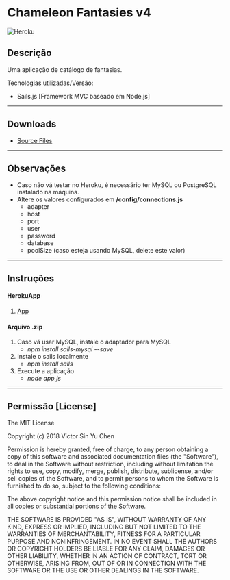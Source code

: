 # Chameleon Fantasies v4

![Heroku](https://heroku-badge.herokuapp.com/?app=chameleonfantasies)

## Descrição
Uma aplicação de catálogo de fantasias.

Tecnologias utilizadas/Versão: 
 * Sails.js [Framework MVC baseado em Node.js]

---
## Downloads

* [Source Files](/chameleonfantasies/v4/v4.zip)

---
## Observações

 * Caso não vá testar no Heroku, é necessário ter MySQL ou PostgreSQL instalado na máquina.
 * Altere os valores configurados em **/config/connections.js**
   * adapter
   * host
   * port
   * user
   * password
   * database
   * poolSize (caso esteja usando MySQL, delete este valor)

---
## Instruções

#### HerokuApp
1. [App](https://chameleonfantasies.herokuapp.com)

#### Arquivo .zip

1. Caso vá usar MySQL, instale o adaptador para MySQL
    * *npm install sails-mysql --save*
2. Instale o sails localmente
    * *npm install sails*
3. Execute a aplicação
    * *node app.js*

---
## Permissão [License]

The MIT License

Copyright (c) 2018 Victor Sin Yu Chen

Permission is hereby granted, free of charge, to any person obtaining a copy of this software and associated documentation files (the "Software"), to deal in the Software without restriction, including without limitation the rights to use, copy, modify, merge, publish, distribute, sublicense, and/or sell copies of the Software, and to permit persons to whom the Software is furnished to do so, subject to the following conditions:

The above copyright notice and this permission notice shall be included in all copies or substantial portions of the Software.

THE SOFTWARE IS PROVIDED "AS IS", WITHOUT WARRANTY OF ANY KIND, EXPRESS OR IMPLIED, INCLUDING BUT NOT LIMITED TO THE WARRANTIES OF MERCHANTABILITY, FITNESS
FOR A PARTICULAR PURPOSE AND NONINFRINGEMENT. IN NO EVENT SHALL THE AUTHORS OR COPYRIGHT HOLDERS BE LIABLE FOR ANY CLAIM, DAMAGES OR OTHER LIABILITY, WHETHER
IN AN ACTION OF CONTRACT, TORT OR OTHERWISE, ARISING FROM, OUT OF OR IN CONNECTION WITH THE SOFTWARE OR THE USE OR OTHER DEALINGS IN THE SOFTWARE.

